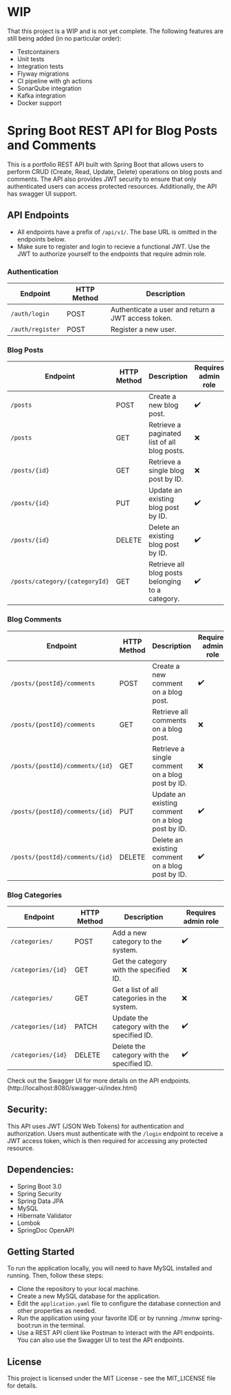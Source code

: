 # WIP
That this project is a WIP and is not yet complete. The following features are still being added (in no particular order):
- Testcontainers
- Unit tests
- Integration tests
- Flyway migrations
- CI pipeline with gh actions
- SonarQube integration
- Kafka integration
- Docker support

# Spring Boot REST API for Blog Posts and Comments
This is a portfolio REST API built with Spring Boot that allows users to perform CRUD (Create, Read, Update, Delete) operations on blog posts and comments. The API also provides JWT security to ensure that only authenticated users can access protected resources. Additionally, the API has swagger UI support.

## API Endpoints
- All endpoints have a prefix of ```/api/v1/```. The base URL is omitted in the endpoints below.
- Make sure to register and login to recieve a functional JWT. Use the JWT to authorize yourself to the endpoints that require admin role.

### Authentication
| Endpoint        | HTTP Method | Description                                        |
|-----------------|-------------|----------------------------------------------------|
| ```/auth/login```    | POST        | Authenticate a user and return a JWT access token. |
| ```/auth/register``` | POST        | Register a new user.                               | 


### Blog Posts

| Endpoint                           | HTTP Method | Description                                      | Requires admin role |
|------------------------------------|-------------|--------------------------------------------------|---------------------|
| ```/posts```                       | POST        | Create a new blog post.                          | :heavy_check_mark:  |
| ```/posts```                       | GET         | Retrieve a paginated list of all blog posts.     | :x:                 |
| ```/posts/{id}```                  | GET         | Retrieve a single blog post by ID.               | :x:                 |
| ```/posts/{id}```                  | PUT         | 	Update an existing blog post by ID.             | :heavy_check_mark:  |
| ```/posts/{id}```                  | DELETE	     | Delete an existing blog post by ID.              | :heavy_check_mark:  |
| ```/posts/category/{categoryId}``` | GET         | Retrieve all blog posts belonging to a category. | :heavy_check_mark:  |

### Blog Comments
| Endpoint                            | HTTP Method | Description                                      | Requires admin role |
|-------------------------------------|-------------|--------------------------------------------------|---------------------|
| ```/posts/{postId}/comments```      | 	POST       | Create a new comment on a blog post.             | :heavy_check_mark:  |
| ```/posts/{postId}/comments```      | 	GET	       | Retrieve all comments on a blog post.            | :x:                 |
| ```/posts/{postId}/comments/{id}``` | 	GET	       | Retrieve a single comment on a blog post by ID.  | :x:                 |
| ```/posts/{postId}/comments/{id}``` | 	PUT	       | Update an existing comment on a blog post by ID. | :heavy_check_mark:  |
| ```/posts/{postId}/comments/{id}``` | DELETE      | Delete an existing comment on a blog post by ID. | :heavy_check_mark:  |

### Blog Categories
| Endpoint                | HTTP Method | Description                                 | Requires admin role |
|-------------------------|-------------|---------------------------------------------|---------------------|
| ```/categories/```	     | POST        | Add a new category to the system.           | :heavy_check_mark:  |
| ```/categories/{id}```  | GET         | Get the category with the specified ID.     | :x:                 |
| ```/categories/   ```   | GET         | Get a list of all categories in the system. | :x:                 |
| ```/categories/{id}```  | PATCH       | Update the category with the specified ID.  | :heavy_check_mark:  |                       
| ```/categories/{id} ``` | DELETE      | Delete the category with the specified ID.  | :heavy_check_mark:  |                          

Check out the Swagger UI for more details on the API endpoints. (http://localhost:8080/swagger-ui/index.html)

## Security:
This API uses JWT (JSON Web Tokens) for authentication and authorization. Users must authenticate with the ```/login``` endpoint to receive a JWT access token, which is then required for accessing any protected resource.

## Dependencies:
- Spring Boot 3.0
- Spring Security
- Spring Data JPA
- MySQL
- Hibernate Validator
- Lombok
- SpringDoc OpenAPI 

## Getting Started
To run the application locally, you will need to have MySQL installed and running. Then, follow these steps:

- Clone the repository to your local machine.
- Create a new MySQL database for the application.
- Edit the ```application.yaml``` file to configure the database connection and other properties as needed.
- Run the application using your favorite IDE or by running ./mvnw spring-boot:run in the terminal.
- Use a REST API client like Postman to interact with the API endpoints. You can also use the Swagger UI to test the API endpoints.

## License
This project is licensed under the MIT License - see the MIT_LICENSE file for details.
